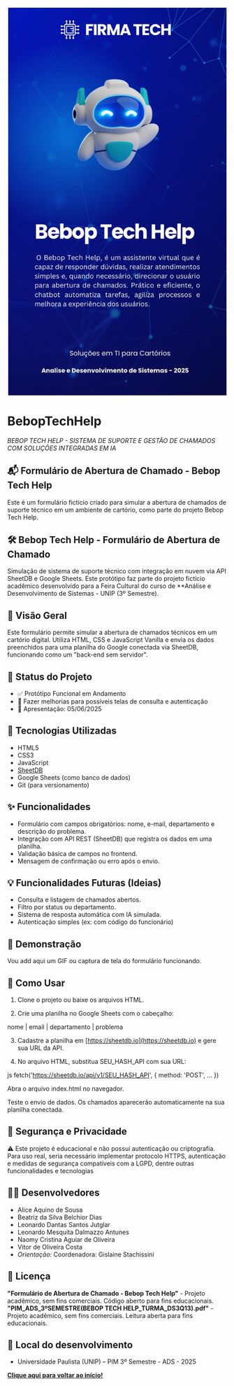 <p align="center">
    <img src="./assets/images/banner.jpeg" alt="logo" width="500"/>
</p>

# BebopTechHelp

*BEBOP TECH HELP - SISTEMA DE SUPORTE E GESTÃO DE CHAMADOS COM SOLUÇÕES INTEGRADAS EM IA*

## 📬 Formulário de Abertura de Chamado - Bebop Tech Help

Este é um formulário fictício criado para simular a abertura de chamados de suporte técnico em um ambiente de cartório, como parte do projeto Bebop Tech Help.

## 🛠️ Bebop Tech Help - Formulário de Abertura de Chamado

Simulação de sistema de suporte técnico com integração em nuvem via API SheetDB e Google Sheets. Este protótipo faz parte do projeto fictício acadêmico desenvolvido para a Feira Cultural do curso de **Análise e Desenvolvimento de Sistemas - UNIP (3º Semestre).

## 📌 Visão Geral

Este formulário permite simular a abertura de chamados técnicos em um cartório digital. Utiliza HTML, CSS e JavaScript Vanilla e envia os dados preenchidos para uma planilha do Google conectada via SheetDB, funcionando como um "back-end sem servidor".

## 🚦 Status do Projeto

- ✅ Protótipo Funcional em Andamento
- 🚧 Fazer melhorias para possíveis telas de consulta e autenticação
- 📅 Apresentação: 05/06/2025

## 🧰 Tecnologias Utilizadas

- HTML5
- CSS3
- JavaScript
- [SheetDB](https://sheetdb.io)
- Google Sheets (como banco de dados)
- Git (para versionamento)

## ✨ Funcionalidades

- Formulário com campos obrigatórios: nome, e-mail, departamento e descrição do problema.
- Integração com API REST (SheetDB) que registra os dados em uma planilha.
- Validação básica de campos no frontend.
- Mensagem de confirmação ou erro após o envio.

## 💡 Funcionalidades Futuras (Ideias)
- Consulta e listagem de chamados abertos.
- Filtro por status ou departamento.
- Sistema de resposta automática com IA simulada.
- Autenticação simples (ex: com código do funcionário)

## 📸 Demonstração

Vou add aqui um GIF ou captura de tela do formulário funcionando.

## 🚀 Como Usar

1. Clone o projeto ou baixe os arquivos HTML.

2. Crie uma planilha no Google Sheets com o cabeçalho:

nome | email | departamento | problema

3. Cadastre a planilha em [https://sheetdb.io](https://sheetdb.io) e gere sua URL da API.

4. No arquivo HTML, substitua SEU_HASH_API com sua URL:

js
fetch('https://sheetdb.io/api/v1/SEU_HASH_API', {
  method: 'POST',
  ...
})

Abra o arquivo index.html no navegador.

Teste o envio de dados. Os chamados aparecerão automaticamente na sua planilha conectada.

## 🔐 Segurança e Privacidade
⚠️ Este projeto é educacional e não possui autenticação ou criptografia. Para uso real, seria necessário implementar protocolo HTTPS, autenticação e medidas de segurança compatíveis com a LGPD, dentre outras funcionalidades e tecnologias

## 👨‍💻 Desenvolvedores
- Alice Aquino de Sousa
- Beatriz da Silva Belchior Dias
- Leonardo Dantas Santos Jutglar
- Leonardo Mesquita Dalmazzo Antunes
- Naomy Cristina Aguiar de Oliveira
- Vitor de Oliveira Costa
- *Orientação:* Coordenadora: Gislaine Stachissini

## 📃 Licença
**"Formulário de Abertura de Chamado - Bebop Tech Help"** - Projeto acadêmico, sem fins comerciais. Código aberto para fins educacionais.
**"PIM_ADS_3ºSEMESTRE(BEBOP TECH HELP_TURMA_DS3Q13).pdf"** - Projeto acadêmico, sem fins comerciais. Leitura aberta para fins educacionais.

## 📍 Local do desenvolvimento
- Universidade Paulista (UNIP) – PIM 3º Semestre - ADS - 2025

[**Clique aqui para voltar ao início!**](https://github.com/Leo-DevFullStack/BebopTechHelp)